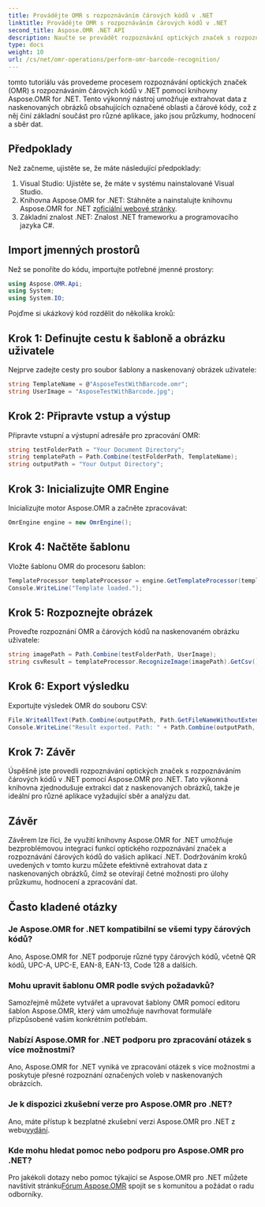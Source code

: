 ```yaml
---
title: Provádějte OMR s rozpoznáváním čárových kódů v .NET
linktitle: Provádějte OMR s rozpoznáváním čárových kódů v .NET
second_title: Aspose.OMR .NET API
description: Naučte se provádět rozpoznávání optických značek s rozpoznáváním čárových kódů v .NET pomocí Aspose.OMR for .NET. Zjednodušte extrakci dat z naskenovaných obrázků!
type: docs
weight: 10
url: /cs/net/omr-operations/perform-omr-barcode-recognition/
---
```

tomto tutoriálu vás provedeme procesem rozpoznávání optických značek (OMR) s rozpoznáváním čárových kódů v .NET pomocí knihovny Aspose.OMR for .NET. Tento výkonný nástroj umožňuje extrahovat data z naskenovaných obrázků obsahujících označené oblasti a čárové kódy, což z něj činí základní součást pro různé aplikace, jako jsou průzkumy, hodnocení a sběr dat.
## Předpoklady
Než začneme, ujistěte se, že máte následující předpoklady:
1. Visual Studio: Ujistěte se, že máte v systému nainstalované Visual Studio.
2.  Knihovna Aspose.OMR for .NET: Stáhněte a nainstalujte knihovnu Aspose.OMR for .NET z[oficiální webové stránky](https://releases.aspose.com/omr/net/).
3. Základní znalost .NET: Znalost .NET frameworku a programovacího jazyka C#.
## Import jmenných prostorů
Než se ponoříte do kódu, importujte potřebné jmenné prostory:
```csharp
using Aspose.OMR.Api;
using System;
using System.IO;
```
Pojďme si ukázkový kód rozdělit do několika kroků:
## Krok 1: Definujte cestu k šabloně a obrázku uživatele
Nejprve zadejte cesty pro soubor šablony a naskenovaný obrázek uživatele:
```csharp
string TemplateName = @"AsposeTestWithBarcode.omr";
string UserImage = "AsposeTestWithBarcode.jpg";
```
## Krok 2: Připravte vstup a výstup
Připravte vstupní a výstupní adresáře pro zpracování OMR:
```csharp
string testFolderPath = "Your Document Directory";
string templatePath = Path.Combine(testFolderPath, TemplateName);
string outputPath = "Your Output Directory";
```
## Krok 3: Inicializujte OMR Engine
Inicializujte motor Aspose.OMR a začněte zpracovávat:
```csharp
OmrEngine engine = new OmrEngine();
```
## Krok 4: Načtěte šablonu
Vložte šablonu OMR do procesoru šablon:
```csharp
TemplateProcessor templateProcessor = engine.GetTemplateProcessor(templatePath);
Console.WriteLine("Template loaded.");
```
## Krok 5: Rozpoznejte obrázek
Proveďte rozpoznání OMR a čárových kódů na naskenovaném obrázku uživatele:
```csharp
string imagePath = Path.Combine(testFolderPath, UserImage);
string csvResult = templateProcessor.RecognizeImage(imagePath).GetCsv();
```
## Krok 6: Export výsledku
Exportujte výsledek OMR do souboru CSV:
```csharp
File.WriteAllText(Path.Combine(outputPath, Path.GetFileNameWithoutExtension(UserImage) + ".csv"), csvResult);
Console.WriteLine("Result exported. Path: " + Path.Combine(outputPath, Path.GetFileNameWithoutExtension(UserImage) + ".csv"));
```
## Krok 7: Závěr
Úspěšně jste provedli rozpoznávání optických značek s rozpoznáváním čárových kódů v .NET pomocí Aspose.OMR pro .NET. Tato výkonná knihovna zjednodušuje extrakci dat z naskenovaných obrázků, takže je ideální pro různé aplikace vyžadující sběr a analýzu dat.
## Závěr
Závěrem lze říci, že využití knihovny Aspose.OMR for .NET umožňuje bezproblémovou integraci funkcí optického rozpoznávání značek a rozpoznávání čárových kódů do vašich aplikací .NET. Dodržováním kroků uvedených v tomto kurzu můžete efektivně extrahovat data z naskenovaných obrázků, čímž se otevírají četné možnosti pro úlohy průzkumu, hodnocení a zpracování dat.
## Často kladené otázky
### Je Aspose.OMR for .NET kompatibilní se všemi typy čárových kódů?
Ano, Aspose.OMR for .NET podporuje různé typy čárových kódů, včetně QR kódů, UPC-A, UPC-E, EAN-8, EAN-13, Code 128 a dalších.
### Mohu upravit šablonu OMR podle svých požadavků?
Samozřejmě můžete vytvářet a upravovat šablony OMR pomocí editoru šablon Aspose.OMR, který vám umožňuje navrhovat formuláře přizpůsobené vašim konkrétním potřebám.
### Nabízí Aspose.OMR for .NET podporu pro zpracování otázek s více možnostmi?
Ano, Aspose.OMR for .NET vyniká ve zpracování otázek s více možnostmi a poskytuje přesné rozpoznání označených voleb v naskenovaných obrázcích.
### Je k dispozici zkušební verze pro Aspose.OMR pro .NET?
 Ano, máte přístup k bezplatné zkušební verzi Aspose.OMR pro .NET z webu[vydání](https://releases.aspose.com/).
### Kde mohu hledat pomoc nebo podporu pro Aspose.OMR pro .NET?
 Pro jakékoli dotazy nebo pomoc týkající se Aspose.OMR pro .NET můžete navštívit stránku[Fórum Aspose.OMR](https://forum.aspose.com/c/omr/38) spojit se s komunitou a požádat o radu odborníky.